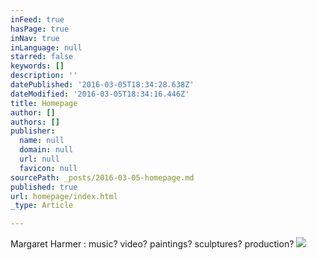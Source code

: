```yaml
---
inFeed: true
hasPage: true
inNav: true
inLanguage: null
starred: false
keywords: []
description: ''
datePublished: '2016-03-05T18:34:28.638Z'
dateModified: '2016-03-05T18:34:16.446Z'
title: Homepage
author: []
authors: []
publisher:
  name: null
  domain: null
  url: null
  favicon: null
sourcePath: _posts/2016-03-05-homepage.md
published: true
url: homepage/index.html
_type: Article

---
```

Margaret Harmer : music? video? paintings? sculptures? production?
![](https://the-grid-user-content.s3-us-west-2.amazonaws.com/c40b5131-c1b0-4eec-b17d-cb2fd4876579.jpg)
